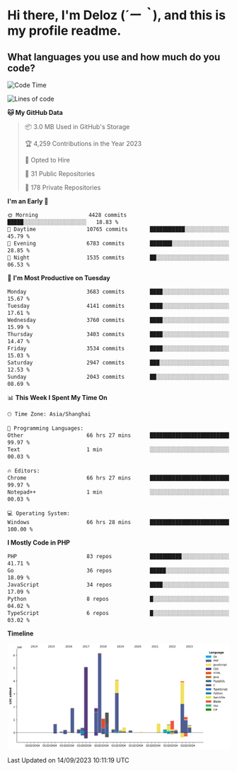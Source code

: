 # **Hi there, I'm Deloz (*´ー｀*), and this is my profile readme.**

## **What languages you use and how much do you code?**

<!--START_SECTION:waka-->
![Code Time](http://img.shields.io/badge/Code%20Time-2%2C394%20hrs%2028%20mins-blue)

![Lines of code](https://img.shields.io/badge/From%20Hello%20World%20I%27ve%20Written-32.9%20million%20lines%20of%20code-blue)

**🐱 My GitHub Data** 

> 📦 3.0 MB Used in GitHub's Storage 
 > 
> 🏆 4,259 Contributions in the Year 2023
 > 
> 💼 Opted to Hire
 > 
> 📜 31 Public Repositories 
 > 
> 🔑 178 Private Repositories 
 > 
**I'm an Early 🐤** 

```text
🌞 Morning                4428 commits        █████░░░░░░░░░░░░░░░░░░░░   18.83 % 
🌆 Daytime                10765 commits       ███████████░░░░░░░░░░░░░░   45.79 % 
🌃 Evening                6783 commits        ███████░░░░░░░░░░░░░░░░░░   28.85 % 
🌙 Night                  1535 commits        ██░░░░░░░░░░░░░░░░░░░░░░░   06.53 % 
```
📅 **I'm Most Productive on Tuesday** 

```text
Monday                   3683 commits        ████░░░░░░░░░░░░░░░░░░░░░   15.67 % 
Tuesday                  4141 commits        ████░░░░░░░░░░░░░░░░░░░░░   17.61 % 
Wednesday                3760 commits        ████░░░░░░░░░░░░░░░░░░░░░   15.99 % 
Thursday                 3403 commits        ████░░░░░░░░░░░░░░░░░░░░░   14.47 % 
Friday                   3534 commits        ████░░░░░░░░░░░░░░░░░░░░░   15.03 % 
Saturday                 2947 commits        ███░░░░░░░░░░░░░░░░░░░░░░   12.53 % 
Sunday                   2043 commits        ██░░░░░░░░░░░░░░░░░░░░░░░   08.69 % 
```


📊 **This Week I Spent My Time On** 

```text
🕑︎ Time Zone: Asia/Shanghai

💬 Programming Languages: 
Other                    66 hrs 27 mins      █████████████████████████   99.97 % 
Text                     1 min               ░░░░░░░░░░░░░░░░░░░░░░░░░   00.03 % 

🔥 Editors: 
Chrome                   66 hrs 27 mins      █████████████████████████   99.97 % 
Notepad++                1 min               ░░░░░░░░░░░░░░░░░░░░░░░░░   00.03 % 

💻 Operating System: 
Windows                  66 hrs 28 mins      █████████████████████████   100.00 % 
```

**I Mostly Code in PHP** 

```text
PHP                      83 repos            ██████████░░░░░░░░░░░░░░░   41.71 % 
Go                       36 repos            █████░░░░░░░░░░░░░░░░░░░░   18.09 % 
JavaScript               34 repos            ████░░░░░░░░░░░░░░░░░░░░░   17.09 % 
Python                   8 repos             █░░░░░░░░░░░░░░░░░░░░░░░░   04.02 % 
TypeScript               6 repos             █░░░░░░░░░░░░░░░░░░░░░░░░   03.02 % 
```



**Timeline**

![Lines of Code chart](https://raw.githubusercontent.com/deloz/deloz/main/assets/bar_graph.png)


 Last Updated on 14/09/2023 10:11:19 UTC
<!--END_SECTION:waka-->
